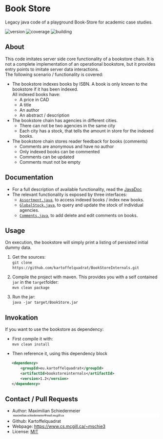# Book Store

Legacy java code of a playground Book-Store for academic case studies.

![version](https://img.shields.io/badge/version-1.3-brightgreen)
![coverage](https://img.shields.io/badge/coverage-97%25-brightgreen)
![building](https://img.shields.io/badge/build-passing-brightgreen)

## About

This code imitates server side core functionality of a bookstore chain. It is not a complete implementation of an operational bookstore, but it provides entry points to imitate server data interactions.  
The following scenario / functionality is covered:

 * The bookstore indexes books by ISBN. A book is only known to the bookstore if it has been indexed.  
 All indexed books have:
   * A price in CAD
   * A title
   * An author
   * An abstract / description
 * The bookstore chain has agencies in different cities.
   * There can not be two agencies in the same city
   * Each city has a stock, that tells the amount in store for the indexed books.
 * The bookstore chain stores reader feedback for books (comments)
   * Comments are anonymous and have no author
   * Only indexed books can be commented
   * Comments can be updated
   * Comments must not be empty

## Documentation

 * For a full description of available functionality, read the [JavaDoc](https://kartoffelquadrat.github.io/BookStoreInternals/eu/kartoffelquadrat/bookstoreinternals/package-summary.html)
 * The relevant functionality is exposed by three interfaces:
    * [```Assortment.java```](https://kartoffelquadrat.github.io/BookStoreInternals/eu/kartoffelquadrat/bookstoreinternals/Assortment.html), to access indexed books / index new books.
    * [```GlobalStock.java```](https://kartoffelquadrat.github.io/BookStoreInternals/eu/kartoffelquadrat/bookstoreinternals/GlobalStock.html), to query and update the stock of individual agencies.
    * [```Comments.java```](https://kartoffelquadrat.github.io/BookStoreInternals/eu/kartoffelquadrat/bookstoreinternals/Comments.html), to add delete and edit comments on books.

## Usage

On execution, the bookstore will simply print a listing of persisted initial dummy data.

 1. Get the sources:  
```git clone https://github.com/kartoffelquadrat/BookStoreInternals.git```

 2. Compile the project with maven. This provides you with a self contained ```jar``` in the ```target```folder:  
```mvn clean package```
 
 3. Run the jar:  
 ```java -jar target/BookStore.jar```

## Invokation

If you want to use the bookstore as dependency:

 * First compile it with:  
```mvn clean install```

 * Then reference it, using this dependency block  
```xml
   <dependency>
       <groupId>eu.kartoffelquadrat</groupId>
       <artifactId>bookstoreinternals</artifactId>
       <version>1.2</version>
   </dependency>
```

## Contact / Pull Requests

 * Author: Maximilian Schiedermeier ![email](email.png)
 * Github: Kartoffelquadrat
 * Webpage: https://www.cs.mcgill.ca/~mschie3
 * License: [MIT](https://opensource.org/licenses/MIT)

